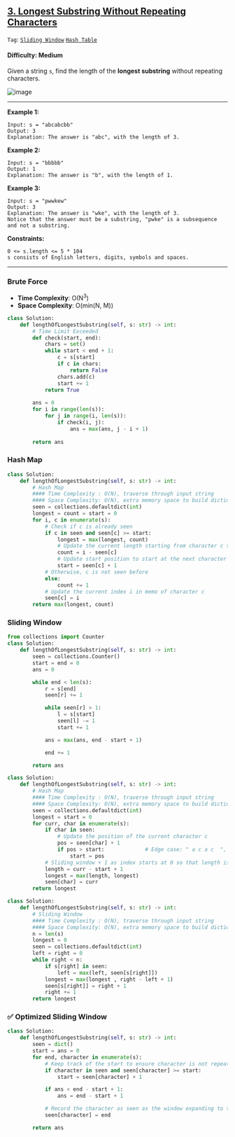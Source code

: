 ## [3. Longest Substring Without Repeating Characters](https://leetcode.com/problems/longest-substring-without-repeating-characters)

```Tag```: [```Sliding Window```](https://github.com/quananhle/Python/tree/a6743ae4e7a2c9d6eae77f9dca6aa43af4f10de5/Software%20Engineering%20Practicing/Concepts/Array%20and%20String/Sliding%20Window) [```Hash Table```](https://github.com/quananhle/Python/tree/main/Software%20Engineering%20Practicing/Concepts/Hash%20Table)

#### Difficulty: Medium

Given a string ```s```, find the length of the __longest substring__ without repeating characters.

![image](https://user-images.githubusercontent.com/35042430/213847703-dd5ed64c-f347-42dd-858b-bead2211c3b6.png)

---

__Example 1:__
```
Input: s = "abcabcbb"
Output: 3
Explanation: The answer is "abc", with the length of 3.
```

__Example 2:__
```
Input: s = "bbbbb"
Output: 1
Explanation: The answer is "b", with the length of 1.
```

__Example 3:__
```
Input: s = "pwwkew"
Output: 3
Explanation: The answer is "wke", with the length of 3.
Notice that the answer must be a substring, "pwke" is a subsequence and not a substring.
```

__Constraints:__
```
0 <= s.length <= 5 * 104
s consists of English letters, digits, symbols and spaces.
```

---

### Brute Force

- __Time Complexity__: O(N<sup>3</sup>)
- __Space Complexity__: O(min(N, M))

```Python
class Solution:
    def lengthOfLongestSubstring(self, s: str) -> int:
        # Time Limit Exceeded
        def check(start, end):
            chars = set()
            while start < end + 1:
                c = s[start]
                if c in chars:
                    return False
                chars.add(c)
                start += 1
            return True
        
        ans = 0
        for i in range(len(s)):
            for j in range(i, len(s)):
                if check(i, j):
                    ans = max(ans, j - i + 1)
        
        return ans
```

### Hash Map

```Python
class Solution:
    def lengthOfLongestSubstring(self, s: str) -> int:
        # Hash Map
        #### Time Complexity : O(N), traverse through input string
        #### Space Complexity: O(N), extra memory space to build dictionary to keep track of seen characters
        seen = collections.defaultdict(int)
        longest = count = start = 0
        for i, c in enumerate(s):
            # Check if c is already seen
            if c in seen and seen[c] >= start:
                longest = max(longest, count)
                # Update the current length starting from character c to current index i
                count = i - seen[c]
                # Update start position to start at the next character of the current character c
                start = seen[c] + 1
            # Otherwise, c is not seen before
            else:
                count += 1
            # Update the current index i in memo of character c
            seen[c] = i
        return max(longest, count)
```

### Sliding Window

```Python
from collections import Counter
class Solution:
    def lengthOfLongestSubstring(self, s: str) -> int:
        seen = collections.Counter()
        start = end = 0
        ans = 0

        while end < len(s):
            r = s[end]
            seen[r] += 1

            while seen[r] > 1:
                l = s[start]
                seen[l] -= 1
                start += 1

            ans = max(ans, end - start + 1)

            end += 1

        return ans
```

```Python
class Solution:
    def lengthOfLongestSubstring(self, s: str) -> int:
        # Hash Map
        #### Time Complexity : O(N), traverse through input string
        #### Space Complexity: O(N), extra memory space to build dictionary to keep track of seen characters
        seen = collections.defaultdict(int)
        longest = start = 0
        for curr, char in enumerate(s):
            if char in seen:
                # Update the position of the current character c
                pos = seen[char] + 1
                if pos > start:             # Edge case: " a c a c  ", check pos != start to offset leading space
                    start = pos
            # Sliding window + 1 as index starts at 0 so that length is index + 1
            length = curr - start + 1
            longest = max(length, longest)
            seen[char] = curr
        return longest
```

```Python
class Solution:
    def lengthOfLongestSubstring(self, s: str) -> int:
        # Sliding Window
        #### Time Complexity : O(N), traverse through input string
        #### Space Complexity: O(N), extra memory space to build dictionary to keep track of seen characters
        n = len(s)
        longest = 0
        seen = collections.defaultdict(int)
        left = right = 0
        while right < n:
            if s[right] in seen:
                left = max(left, seen[s[right]])
            longest = max(longest , right - left + 1)
            seen[s[right]] = right + 1
            right += 1
        return longest
```

### ✅ Optimized Sliding Window

```Python
class Solution:
    def lengthOfLongestSubstring(self, s: str) -> int:
        seen = dict()
        start = ans = 0
        for end, character in enumerate(s):
            # Keep track of the start to ensure character is not repeated in the window
            if character in seen and seen[character] >= start:
                start = seen[character] + 1

            if ans < end - start + 1:
                ans = end - start + 1

            # Record the character as seen as the window expanding to the right
            seen[character] = end

        return ans
